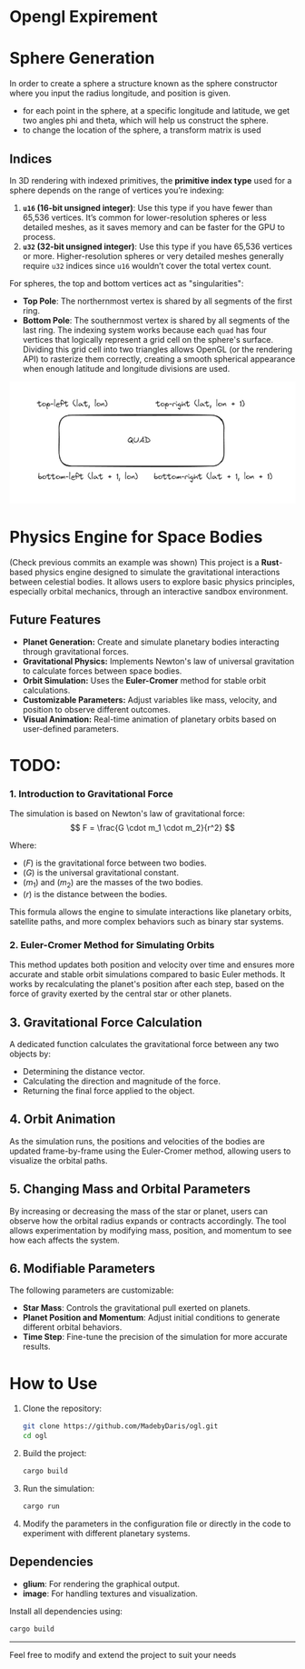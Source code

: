 # Opengl Expirement
# Sphere Generation

In order to create a sphere a structure known as the sphere constructor where you input the radius longitude, and position is given.
- for each point in the sphere, at a specific longitude and latitude, we get two angles phi and theta, which will help us construct the sphere.
- to change the location of the sphere, a transform matrix is used
## Indices
In 3D rendering with indexed primitives, the **primitive index type** used for a sphere depends on the range of vertices you’re indexing:
1. **`u16` (16-bit unsigned integer)**: Use this type if you have fewer than 65,536 vertices. It’s common for lower-resolution spheres or less detailed meshes, as it saves memory and can be faster for the GPU to process.
2. **`u32` (32-bit unsigned integer)**: Use this type if you have 65,536 vertices or more. Higher-resolution spheres or very detailed meshes generally require `u32` indices since `u16` wouldn’t cover the total vertex count.

For spheres, the top and bottom vertices act as "singularities":
- **Top Pole**: The northernmost vertex is shared by all segments of the first ring.
- **Bottom Pole**: The southernmost vertex is shared by all segments of the last ring.
The indexing system works because each `quad` has four vertices that logically represent a grid cell on the sphere's surface. Dividing this grid cell into two triangles allows OpenGL (or the rendering API) to rasterize them correctly, creating a smooth spherical appearance when enough latitude and longitude divisions are used.

![quad](./quad.png)


# Physics Engine for Space Bodies
(Check previous commits an example was shown)
This project is a **Rust**-based physics engine designed to simulate the gravitational interactions between celestial bodies. It allows users to explore basic physics principles, especially orbital mechanics, through an interactive sandbox environment.

## Future Features
- **Planet Generation:** Create and simulate planetary bodies interacting through gravitational forces.
- **Gravitational Physics:** Implements Newton's law of universal gravitation to calculate forces between space bodies.
- **Orbit Simulation:** Uses the **Euler-Cromer** method for stable orbit calculations.
- **Customizable Parameters:** Adjust variables like mass, velocity, and position to observe different outcomes.
- **Visual Animation:** Real-time animation of planetary orbits based on user-defined parameters.

# TODO:

### 1. Introduction to Gravitational Force

The simulation is based on Newton's law of gravitational force:
$$ F = \frac{G \cdot m_1 \cdot m_2}{r^2} $$

Where:
- $(F)$ is the gravitational force between two bodies.
- $(G)$ is the universal gravitational constant.
- $(m_1)$ and $(m_2)$ are the masses of the two bodies.
- $(r)$ is the distance between the bodies.

This formula allows the engine to simulate interactions like planetary orbits, satellite paths, and more complex behaviors such as binary star systems.

### 2. Euler-Cromer Method for Simulating Orbits

This method updates both position and velocity over time and ensures more accurate and stable orbit simulations compared to basic Euler methods. It works by recalculating the planet's position after each step, based on the force of gravity exerted by the central star or other planets.

## 3. Gravitational Force Calculation

A dedicated function calculates the gravitational force between any two objects by:
- Determining the distance vector.
- Calculating the direction and magnitude of the force.
- Returning the final force applied to the object.

## 4. Orbit Animation

As the simulation runs, the positions and velocities of the bodies are updated frame-by-frame using the Euler-Cromer method, allowing users to visualize the orbital paths. 

## 5. Changing Mass and Orbital Parameters

By increasing or decreasing the mass of the star or planet, users can observe how the orbital radius expands or contracts accordingly. The tool allows experimentation by modifying mass, position, and momentum to see how each affects the system.

## 6. Modifiable Parameters

The following parameters are customizable:
- **Star Mass**: Controls the gravitational pull exerted on planets.
- **Planet Position and Momentum**: Adjust initial conditions to generate different orbital behaviors.
- **Time Step**: Fine-tune the precision of the simulation for more accurate results.

# How to Use

1. Clone the repository:
   ```bash
   git clone https://github.com/MadebyDaris/ogl.git
   cd ogl
   ```

2. Build the project:
   ```bash
   cargo build
   ```

3. Run the simulation:
   ```bash
   cargo run
   ```

4. Modify the parameters in the configuration file or directly in the code to experiment with different planetary systems.

## Dependencies

- **glium**: For rendering the graphical output.
- **image**: For handling textures and visualization.

Install all dependencies using:

```bash
cargo build
```

---

Feel free to modify and extend the project to suit your needs